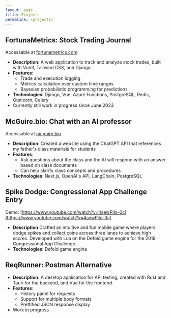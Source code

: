 ```yaml
---
layout: page
title: Projects
permalink: /projects/
---
```


## **FortunaMetrics: Stock Trading Journal**
Accessable at [fortunametrics.com](https://fortunametrics.com/)
- **Description**: A web application to track and analyze stock trades, built with Vue3, Tailwind CSS, and Django.
- **Features**: 
  - Trade and execution logging
  - Metrics calculation over custom time ranges
  - Bayesian probabilistic programming for predictions
- **Technologies**: Django, Vue, Azure Functions, PostgreSQL, Redis, Gunicorn, Celery
- Currently still work in progress since June 2023

## **McGuire.bio: Chat with an AI professor**
Accessable at [mcguire.bio](https://mcguire.bio)
- **Description**: Created a website using the ChatGPT API that references my father's class materials for students
- **Features**:
    - Ask questions about the class and the AI will respond with an answer based on class documents
    - Can help clarify class concepts and procedures
- **Technologies**: Next.js, OpenAI's API, LangChain, PostgreSQL

## **Spike Dodge: Congressional App Challenge Entry**  
Demo: [https://www.youtube.com/watch?v=4sewPilo-0c](https://www.youtube.com/watch?v=4sewPilo-0c)
- **Description** Crafted an intuitive and fun mobile game where players dodge spikes and collect coins across three lanes to achieve high scores. Developed with Lua on the Defold game engine for the 2019 Congressional App Challenge.
- **Technologies**: Defold game engine 

## **ReqRunner: Postman Alternative**
- **Description**: A desktop application for API testing, created with Rust and Tauri for the backend, and Vue for the frontend.
- **Features**: 
  - History panel for requests
  - Support for multiple body formats
  - Prettified JSON response display
- Work in progress
